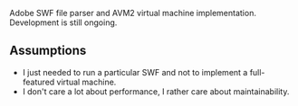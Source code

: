 Adobe SWF file parser and AVM2 virtual machine implementation. Development is still ongoing.

## Assumptions

- I just needed to run a particular SWF and not to implement a full-featured virtual machine.
- I don't care a lot about performance, I rather care about maintainability.